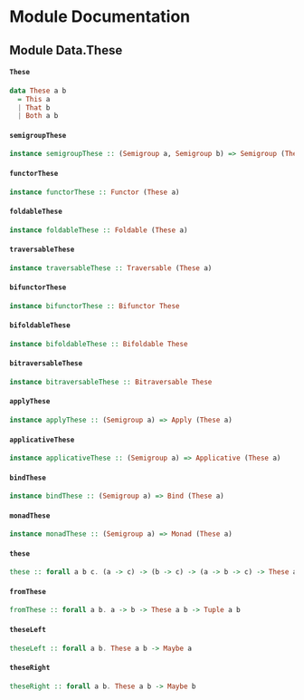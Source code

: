 # Module Documentation

## Module Data.These

#### `These`

``` purescript
data These a b
  = This a
  | That b
  | Both a b
```


#### `semigroupThese`

``` purescript
instance semigroupThese :: (Semigroup a, Semigroup b) => Semigroup (These a b)
```


#### `functorThese`

``` purescript
instance functorThese :: Functor (These a)
```


#### `foldableThese`

``` purescript
instance foldableThese :: Foldable (These a)
```


#### `traversableThese`

``` purescript
instance traversableThese :: Traversable (These a)
```


#### `bifunctorThese`

``` purescript
instance bifunctorThese :: Bifunctor These
```


#### `bifoldableThese`

``` purescript
instance bifoldableThese :: Bifoldable These
```


#### `bitraversableThese`

``` purescript
instance bitraversableThese :: Bitraversable These
```


#### `applyThese`

``` purescript
instance applyThese :: (Semigroup a) => Apply (These a)
```


#### `applicativeThese`

``` purescript
instance applicativeThese :: (Semigroup a) => Applicative (These a)
```


#### `bindThese`

``` purescript
instance bindThese :: (Semigroup a) => Bind (These a)
```


#### `monadThese`

``` purescript
instance monadThese :: (Semigroup a) => Monad (These a)
```


#### `these`

``` purescript
these :: forall a b c. (a -> c) -> (b -> c) -> (a -> b -> c) -> These a b -> c
```


#### `fromThese`

``` purescript
fromThese :: forall a b. a -> b -> These a b -> Tuple a b
```


#### `theseLeft`

``` purescript
theseLeft :: forall a b. These a b -> Maybe a
```


#### `theseRight`

``` purescript
theseRight :: forall a b. These a b -> Maybe b
```




